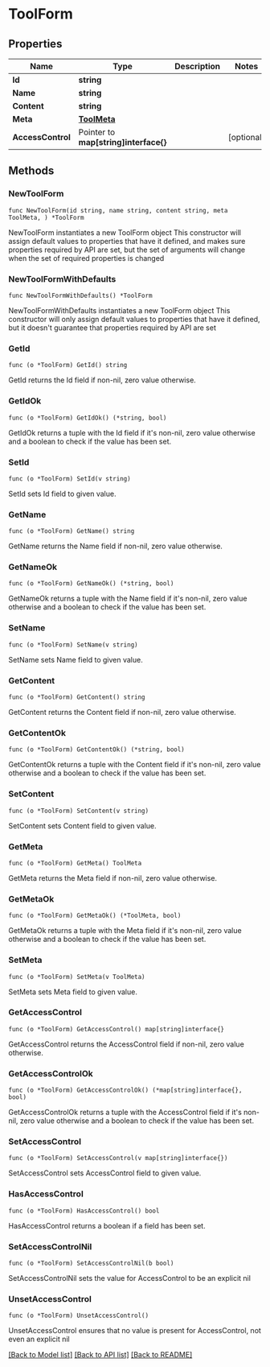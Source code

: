 # ToolForm

## Properties

Name | Type | Description | Notes
------------ | ------------- | ------------- | -------------
**Id** | **string** |  | 
**Name** | **string** |  | 
**Content** | **string** |  | 
**Meta** | [**ToolMeta**](ToolMeta.md) |  | 
**AccessControl** | Pointer to **map[string]interface{}** |  | [optional] 

## Methods

### NewToolForm

`func NewToolForm(id string, name string, content string, meta ToolMeta, ) *ToolForm`

NewToolForm instantiates a new ToolForm object
This constructor will assign default values to properties that have it defined,
and makes sure properties required by API are set, but the set of arguments
will change when the set of required properties is changed

### NewToolFormWithDefaults

`func NewToolFormWithDefaults() *ToolForm`

NewToolFormWithDefaults instantiates a new ToolForm object
This constructor will only assign default values to properties that have it defined,
but it doesn't guarantee that properties required by API are set

### GetId

`func (o *ToolForm) GetId() string`

GetId returns the Id field if non-nil, zero value otherwise.

### GetIdOk

`func (o *ToolForm) GetIdOk() (*string, bool)`

GetIdOk returns a tuple with the Id field if it's non-nil, zero value otherwise
and a boolean to check if the value has been set.

### SetId

`func (o *ToolForm) SetId(v string)`

SetId sets Id field to given value.


### GetName

`func (o *ToolForm) GetName() string`

GetName returns the Name field if non-nil, zero value otherwise.

### GetNameOk

`func (o *ToolForm) GetNameOk() (*string, bool)`

GetNameOk returns a tuple with the Name field if it's non-nil, zero value otherwise
and a boolean to check if the value has been set.

### SetName

`func (o *ToolForm) SetName(v string)`

SetName sets Name field to given value.


### GetContent

`func (o *ToolForm) GetContent() string`

GetContent returns the Content field if non-nil, zero value otherwise.

### GetContentOk

`func (o *ToolForm) GetContentOk() (*string, bool)`

GetContentOk returns a tuple with the Content field if it's non-nil, zero value otherwise
and a boolean to check if the value has been set.

### SetContent

`func (o *ToolForm) SetContent(v string)`

SetContent sets Content field to given value.


### GetMeta

`func (o *ToolForm) GetMeta() ToolMeta`

GetMeta returns the Meta field if non-nil, zero value otherwise.

### GetMetaOk

`func (o *ToolForm) GetMetaOk() (*ToolMeta, bool)`

GetMetaOk returns a tuple with the Meta field if it's non-nil, zero value otherwise
and a boolean to check if the value has been set.

### SetMeta

`func (o *ToolForm) SetMeta(v ToolMeta)`

SetMeta sets Meta field to given value.


### GetAccessControl

`func (o *ToolForm) GetAccessControl() map[string]interface{}`

GetAccessControl returns the AccessControl field if non-nil, zero value otherwise.

### GetAccessControlOk

`func (o *ToolForm) GetAccessControlOk() (*map[string]interface{}, bool)`

GetAccessControlOk returns a tuple with the AccessControl field if it's non-nil, zero value otherwise
and a boolean to check if the value has been set.

### SetAccessControl

`func (o *ToolForm) SetAccessControl(v map[string]interface{})`

SetAccessControl sets AccessControl field to given value.

### HasAccessControl

`func (o *ToolForm) HasAccessControl() bool`

HasAccessControl returns a boolean if a field has been set.

### SetAccessControlNil

`func (o *ToolForm) SetAccessControlNil(b bool)`

 SetAccessControlNil sets the value for AccessControl to be an explicit nil

### UnsetAccessControl
`func (o *ToolForm) UnsetAccessControl()`

UnsetAccessControl ensures that no value is present for AccessControl, not even an explicit nil

[[Back to Model list]](../README.md#documentation-for-models) [[Back to API list]](../README.md#documentation-for-api-endpoints) [[Back to README]](../README.md)


